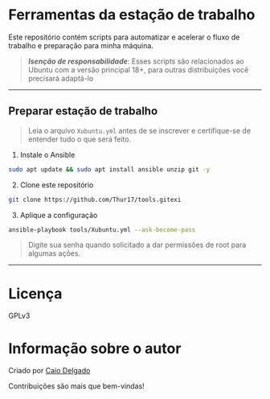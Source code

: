 # Ferramentas da estação de trabalho

Este repositório contém scripts para automatizar e acelerar o fluxo de trabalho e preparação para minha máquina.

> **_Isenção de responsabilidade_**:
> Esses scripts são relacionados ao Ubuntu com a versão principal 18+, para outras distribuições você precisará adaptá-lo
___

## Preparar estação de trabalho

> Leia o arquivo `Xubuntu.yml` antes de se inscrever e certifique-se de entender tudo o que será feito.

1. Instale o Ansible
```bash
sudo apt update && sudo apt install ansible unzip git -y
```
2. Clone este repositório
```bash
git clone https://github.com/Thur17/tools.gitexi
```

3. Aplique a configuração
```bash
ansible-playbook tools/Xubuntu.yml --ask-become-pass
```
>Digite sua senha quando solicitado a dar permissões de root para algumas ações.
___

# Licença
GPLv3

# Informação sobre o autor
Criado por [Caio Delgado](https://linktr.ee/caiodelgadonew)

Contribuições são mais que bem-vindas!
